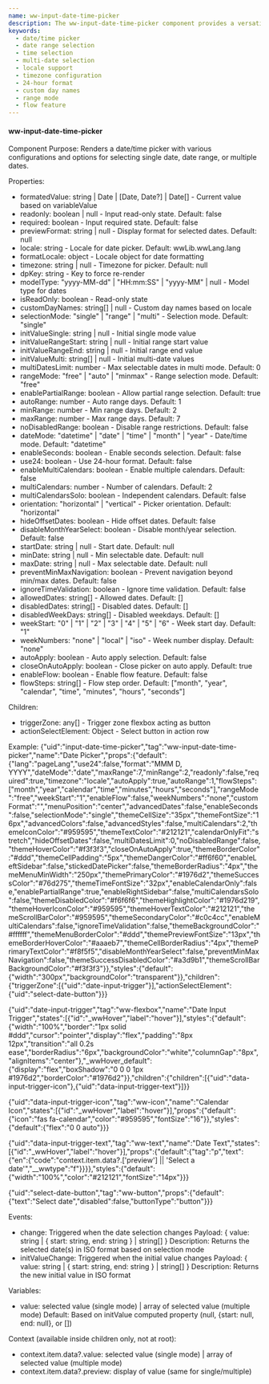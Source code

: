 ```yaml
---
name: ww-input-date-time-picker
description: The ww-input-date-time-picker component provides a versatile and configurable interface for selecting single or multiple dates and times, supporting various display formats, locales, and selection modes to accommodate diverse user needs.
keywords:
  - date/time picker
  - date range selection
  - time selection
  - multi-date selection
  - locale support
  - timezone configuration
  - 24-hour format
  - custom day names
  - range mode
  - flow feature
---
```


#### ww-input-date-time-picker

Component Purpose: Renders a date/time picker with various configurations and options for selecting single date, date range, or multiple dates.

Properties:
- formatedValue: string | Date | [Date, Date?] | Date[] - Current value based on variableValue
- readonly: boolean | null - Input read-only state. Default: false
- required: boolean - Input required state. Default: false
- previewFormat: string | null - Display format for selected dates. Default: null
- locale: string - Locale for date picker. Default: wwLib.wwLang.lang
- formatLocale: object - Locale object for date formatting
- timezone: string | null - Timezone for picker. Default: null
- dpKey: string - Key to force re-render
- modelType: "yyyy-MM-dd" | "HH:mm:SS" | "yyyy-MM" | null - Model type for dates
- isReadOnly: boolean - Read-only state
- customDayNames: string[] | null - Custom day names based on locale
- selectionMode: "single" | "range" | "multi" - Selection mode. Default: "single"
- initValueSingle: string | null - Initial single mode value
- initValueRangeStart: string | null - Initial range start value
- initValueRangeEnd: string | null - Initial range end value
- initValueMulti: string[] | null - Initial multi-date values
- multiDatesLimit: number - Max selectable dates in multi mode. Default: 0
- rangeMode: "free" | "auto" | "minmax" - Range selection mode. Default: "free"
- enablePartialRange: boolean - Allow partial range selection. Default: true
- autoRange: number - Auto range days. Default: 1
- minRange: number - Min range days. Default: 2
- maxRange: number - Max range days. Default: 7
- noDisabledRange: boolean - Disable range restrictions. Default: false
- dateMode: "datetime" | "date" | "time" | "month" | "year" - Date/time mode. Default: "datetime"
- enableSeconds: boolean - Enable seconds selection. Default: false
- use24: boolean - Use 24-hour format. Default: false
- enableMultiCalendars: boolean - Enable multiple calendars. Default: false
- multiCalendars: number - Number of calendars. Default: 2
- multiCalendarsSolo: boolean - Independent calendars. Default: false
- orientation: "horizontal" | "vertical" - Picker orientation. Default: "horizontal"
- hideOffsetDates: boolean - Hide offset dates. Default: false
- disableMonthYearSelect: boolean - Disable month/year selection. Default: false
- startDate: string | null - Start date. Default: null
- minDate: string | null - Min selectable date. Default: null
- maxDate: string | null - Max selectable date. Default: null
- preventMinMaxNavigation: boolean - Prevent navigation beyond min/max dates. Default: false
- ignoreTimeValidation: boolean - Ignore time validation. Default: false
- allowedDates: string[] - Allowed dates. Default: []
- disabledDates: string[] - Disabled dates. Default: []
- disabledWeekDays: string[] - Disabled weekdays. Default: []
- weekStart: "0" | "1" | "2" | "3" | "4" | "5" | "6" - Week start day. Default: "1"
- weekNumbers: "none" | "local" | "iso" - Week number display. Default: "none"
- autoApply: boolean - Auto apply selection. Default: false
- closeOnAutoApply: boolean - Close picker on auto apply. Default: true
- enableFlow: boolean - Enable flow feature. Default: false
- flowSteps: string[] - Flow step order. Default: ["month", "year", "calendar", "time", "minutes", "hours", "seconds"]

Children:
- triggerZone: any[] - Trigger zone flexbox acting as button
- actionSelectElement: Object - Select button in action row

Example:
{"uid":"input-date-time-picker","tag":"ww-input-date-time-picker","name":"Date Picker","props":{"default":{"lang":"pageLang","use24":false,"format":"MMM D, YYYY","dateMode":"date","maxRange":7,"minRange":2,"readonly":false,"required":true,"timezone":"locale","autoApply":true,"autoRange":1,"flowSteps":["month","year","calendar","time","minutes","hours","seconds"],"rangeMode":"free","weekStart":"1","enableFlow":false,"weekNumbers":"none","customFormat":"","menuPosition":"center","advancedDates":false,"enableSeconds":false,"selectionMode":"single","themeCellSize":"35px","themeFontSize":"16px","advancedColors":false,"advancedStyles":false,"multiCalendars":2,"themeIconColor":"#959595","themeTextColor":"#212121","calendarOnlyFit":"stretch","hideOffsetDates":false,"multiDatesLimit":0,"noDisabledRange":false,"themeHoverColor":"#f3f3f3","closeOnAutoApply":true,"themeBorderColor":"#ddd","themeCellPadding":"5px","themeDangerColor":"#ff6f60","enableLeftSidebar":false,"stickedDatePicker":false,"themeBorderRadius":"4px","themeMenuMinWidth":"250px","themePrimaryColor":"#1976d2","themeSuccessColor":"#76d275","themeTimeFontSize":"32px","enableCalendarOnly":false,"enablePartialRange":true,"enableRightSidebar":false,"multiCalendarsSolo":false,"themeDisabledColor":"#f6f6f6","themeHighlightColor":"#1976d219","themeHoverIconColor":"#959595","themeHoverTextColor":"#212121","themeScrollBarColor":"#959595","themeSecondaryColor":"#c0c4cc","enableMultiCalendars":false,"ignoreTimeValidation":false,"themeBackgroundColor":"#ffffff","themeMenuBorderColor":"#ddd","themePreviewFontSize":"13px","themeBorderHoverColor":"#aaaeb7","themeCellBorderRadius":"4px","themePrimaryTextColor":"#f8f5f5","disableMonthYearSelect":false,"preventMinMaxNavigation":false,"themeSuccessDisabledColor":"#a3d9b1","themeScrollBarBackgroundColor":"#f3f3f3"}},"styles":{"default":{"width":"300px","backgroundColor":"transparent"}},"children":{"triggerZone":[{"uid":"date-input-trigger"}],"actionSelectElement":{"uid":"select-date-button"}}}

{"uid":"date-input-trigger","tag":"ww-flexbox","name":"Date Input Trigger","states":[{"id":"_wwHover","label":"hover"}],"styles":{"default":{"width":"100%","border":"1px solid #ddd","cursor":"pointer","display":"flex","padding":"8px 12px","transition":"all 0.2s ease","borderRadius":"6px","backgroundColor":"white","columnGap":"8px","alignItems":"center"},"_wwHover_default":{"display":"flex","boxShadow":"0 0 0 1px #1976d2","borderColor":"#1976d2"}},"children":{"children":[{"uid":"data-input-trigger-icon"},{"uid":"data-input-trigger-text"}]}}

{"uid":"data-input-trigger-icon","tag":"ww-icon","name":"Calendar Icon","states":[{"id":"_wwHover","label":"hover"}],"props":{"default":{"icon":"fas fa-calendar","color":"#959595","fontSize":"16"}},"styles":{"default":{"flex":"0 0 auto"}}}

{"uid":"data-input-trigger-text","tag":"ww-text","name":"Date Text","states":[{"id":"_wwHover","label":"hover"}],"props":{"default":{"tag":"p","text":{"en":{"code":"context.item.data?.['preview'] || 'Select a date'","__wwtype":"f"}}}},"styles":{"default":{"width":"100%","color":"#212121","fontSize":"14px"}}}

{"uid":"select-date-button","tag":"ww-button","props":{"default":{"text":"Select date","disabled":false,"buttonType":"button"}}}

Events:
- change: Triggered when the date selection changes
  Payload: { value: string | { start: string, end: string } | string[] }
  Description: Returns the selected date(s) in ISO format based on selection mode
- initValueChange: Triggered when the initial value changes
  Payload: { value: string | { start: string, end: string } | string[] }
  Description: Returns the new initial value in ISO format

Variables:
- value: selected value (single mode) | array of selected value (multiple mode)
  Default: Based on initValue computed property (null, {start: null, end: null}, or [])

Context (available inside children only, not at root):
- context.item.data?.value: selected value (single mode) | array of selected value (multiple mode)
- context.item.data?.preview: display of value (same for single/multiple)